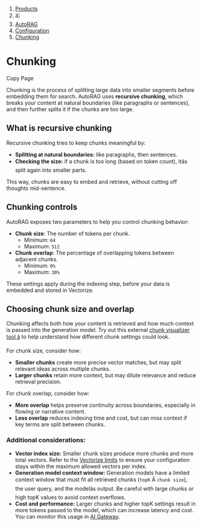1. [Products](/products/)
2. â¦
3. [AutoRAG](/autorag/)
4. [Configuration](/autorag/configuration/)
5. [Chunking](/autorag/configuration/chunking/)
   

# Chunking

Copy Page

Chunking is the process of splitting large data into smaller segments before embedding them for search. AutoRAG uses **recursive chunking**, which breaks your content at natural boundaries (like paragraphs or sentences), and then further splits it if the chunks are too large.

## What is recursive chunking

Recursive chunking tries to keep chunks meaningful by:

* **Splitting at natural boundaries:** like paragraphs, then sentences.
* **Checking the size:** if a chunk is too long (based on token count), itâs split again into smaller parts.

This way, chunks are easy to embed and retrieve, without cutting off thoughts mid-sentence.

## Chunking controls

AutoRAG exposes two parameters to help you control chunking behavior:

* **Chunk size**: The number of tokens per chunk.
  + Minimum: `64`
  + Maximum: `512`
* **Chunk overlap**: The percentage of overlapping tokens between adjacent chunks.
  + Minimum: `0%`
  + Maximum: `30%`

These settings apply during the indexing step, before your data is embedded and stored in Vectorize.

## Choosing chunk size and overlap

Chunking affects both how your content is retrieved and how much context is passed into the generation model. Try out this external [chunk visualizer tool â](https://huggingface.co/spaces/m-ric/chunk_visualizer) to help understand how different chunk settings could look.

For chunk size, consider how:

* **Smaller chunks** create more precise vector matches, but may split relevant ideas across multiple chunks.
* **Larger chunks** retain more context, but may dilute relevance and reduce retrieval precision.

For chunk overlap, consider how:

* **More overlap** helps preserve continuity across boundaries, especially in flowing or narrative content.
* **Less overlap** reduces indexing time and cost, but can miss context if key terms are split between chunks.

### Additional considerations:

* **Vector index size:** Smaller chunk sizes produce more chunks and more total vectors. Refer to the [Vectorize limits](/vectorize/platform/limits/) to ensure your configuration stays within the maximum allowed vectors per index.
* **Generation model context window:** Generation models have a limited context window that must fit all retrieved chunks (`topK` Ã `chunk size`), the user query, and the modelâs output. Be careful with large chunks or high topK values to avoid context overflows.
* **Cost and performance:** Larger chunks and higher topK settings result in more tokens passed to the model, which can increase latency and cost. You can monitor this usage in [AI Gateway](/ai-gateway/).
